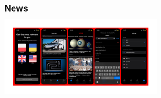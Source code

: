 # News

<img src="https://github.com/aleksandrmoshorovskyi/NewsClient/blob/homework/NewAppScreensRed.pdf" alt="appicon"/>
